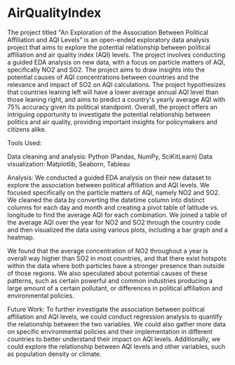 # AirQualityIndex

The project titled "An Exploration of the Association Between Political Affiliation and AQI Levels" is an open-ended exploratory data analysis project that aims to explore the potential relationship between political affiliation and air quality index (AQI) levels. The project involves conducting a guided EDA analysis on new data, with a focus on particle matters of AQI, specifically NO2 and SO2. The project aims to draw insights into the potential causes of AQI concentrations between countries and the relevance and impact of SO2 on AQI calculations. The project hypothesizes that countries leaning left will have a lower average annual AQI level than those leaning right, and aims to predict a country's yearly average AQI with 75% accuracy given its political standpoint. Overall, the project offers an intriguing opportunity to investigate the potential relationship between politics and air quality, providing important insights for policymakers and citizens alike.

Tools Used:

Data cleaning and analysis: Python (Pandas, NumPy, SciKitLearn)
Data visualization: Matplotlib, Seaborn, Tableau

Analysis:
We conducted a guided EDA analysis on their new dataset to explore the association between political affiliation and AQI levels. We focused specifically on the particle matters of AQI, namely NO2 and SO2. We cleaned the data by converting the datetime column into distinct columns for each day and month and creating a pivot table of latitude vs. longitude to find the average AQI for each combination. We joined a table of the average AQI over the year for NO2 and SO2 through the country code and then visualized the data using various plots, including a bar graph and a heatmap.

We found that the average concentration of NO2 throughout a year is overall way higher than SO2 in most countries, and that there exist hotspots within the data where both particles have a stronger presence than outside of those regions. We also speculated about potential causes of these patterns, such as certain powerful and common industries producing a large amount of a certain pollutant, or differences in political affiliation and environmental policies.

Future Work:
To further investigate the association between political affiliation and AQI levels, we could conduct regression analysis to quantify the relationship between the two variables. We could also gather more data on specific environmental policies and their implementation in different countries to better understand their impact on AQI levels. Additionally, we could explore the relationship between AQI levels and other variables, such as population density or climate.
